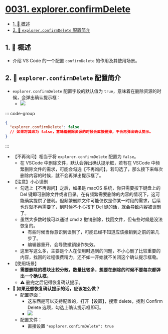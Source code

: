 # [0031. explorer.confirmDelete](https://github.com/Tdahuyou/TNotes.vscode/tree/main/notes/0031.%20explorer.confirmDelete)

<!-- region:toc -->

- [1. 📝 概述](#1--概述)
- [2. 📒 `explorer.confirmDelete` 配置简介](#2--explorerconfirmdelete-配置简介)

<!-- endregion:toc -->

## 1. 📝 概述

- 介绍 VS Code 的一个配置 `confirmDelete` 的作用及其使用场景。

## 2. 📒 `explorer.confirmDelete` 配置简介

- `explorer.confirmDelete` 配置字段的默认值为 `true`，意味着在删除资源的时候，会弹出确认提示框：
  - ![](https://cdn.jsdelivr.net/gh/tnotesjs/imgs@main/2024-10-27-22-31-09.png)

::: code-group

```json [.vscode/settings.json]
{
  "explorer.confirmDelete": false
  // 如果将其改为 false，意味着删除资源的时候会直接删掉，不会再弹出确认提示。
}
```

:::

- 【不再询问】相当于将 `explorer.confirmDelete` 配置为 `false`。
  - 在 VSCode 中删除文件，默认会弹出确认提示框，若有在 VSCode 中频繁删除文件的需求，可能会勾选【不再询问】，若勾选了，那么接下来每次删除内容的时候，就不会再弹出提示框了。
- 【注意】小心误删
  - 勾选上【不再询问】之后，如果是 macOS 系统，你只需要按下键盘上的 Del 键即可删除文件或者目录。在有频繁需要删除的内容的情况下，这可能确实提供了便利。但频繁删除文件可能仅仅是你某一时段的需求，后续也许就不再需要了，到时候不小心按下 Del 键的话，就会导致内容被误删了。
  - 虽然大多数时候可以通过 cmd z 撤销删除，找回文件，但有些时候是没法恢复的。
    - 有些时候当你意识到误删了，可能已经不知道应该撤销到之前的第几步了。
    - 编辑器重开，会导致撤销操作失效。
  - 这里写这么多，主要是个人在使用时遇到的问题，不小心删了比较重要的内容，找回的过程很费精力，还不如一开始就不关闭这个确认提示框嘞。
- 【使用场景】
  - **需要删除的模块比较分散，数量比较多，想要在删除的时候不要每次都弹出一个确认框。**
  - ⚠️ 删完之后记得恢复确认提示。
- **🤔 如果还想恢复确认提示的话，应该怎么做？**
  - 配置界面：
    - 这东西是可以支持配置的，打开【设置】，搜索 delete，找到 Confirm Delete 选项，勾选上确认提示框即可。
    - ![](https://cdn.jsdelivr.net/gh/tnotesjs/imgs@main/2024-10-27-22-31-12.png)
  - 配置文件：
    - 直接设置 `"explorer.confirmDelete": true`
